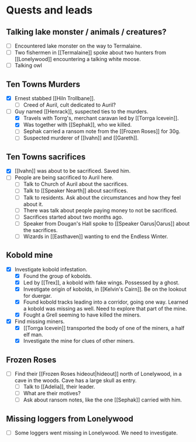 # Quests and leads

## Talking lake monster / animals / creatures?
- [ ] Encountered lake monster on the way to Termalaine.
- [ ] Two fishermen in [[Termalaine]] spoke about two hunters from [[Lonelywood]] encountering a talking white moose.
- [ ] Talking owl

## Ten Towns Murders
- [x] Ernest stabbed [[Hiln Trollbane]].
	- [ ] Creed of Auril, cult dedicated to Auril?
- [ ] Guy named [[Henrack]], suspected ties to the murders.
	- [x] Travels with Torrg's, merchant caravan led by [[Torrga Icevein]].
	- [x] Was together with [[Sephak]], who we killed.
	- [ ] Sephak carried a ransom note from the [[Frozen Roses]] for 30g.
	- [ ] Suspected murderer of [[Ivahn]] and [[Gareth]].

## Ten Towns sacrifices
- [x] [[Ivahn]] was about to be sacrificed. Saved him.
- [ ] People are being sacrificed to Auril here.
	- [ ] Talk to Church of Auril about the sacrifices.
	- [ ] Talk to [[Speaker Nearth]] about sacrifices.
	- [ ] Talk to residents. Ask about the circumstances and how they feel about it.
	- [ ] There was talk about people paying money to not be sacrificed.
	- [ ] Sacrifices started about two months ago.
	- [ ] Speaker from Dougan's Hall spoke to [[Speaker Oarus|Oarus]] about the sacrifices.
	- [ ] Wizards in [[Easthaven]] wanting to end the Endless Winter.

## Kobold mine
- [x] Investigate kobold infestation.
	- [x] Found the group of kobolds.
	- [x] Led by [[Trex]], a kobold with fake wings. Possessed by a ghost.
	- [x] Investigate origin of kobolds, in [[Kelvin's Cairn]]. Be on the lookout for duergar.
	- [x] Found kobold tracks leading into a corridor, going one way. Learned a kobold was missing as well. Need to explore that part of the mine.
	- [x] Fought a Grell seeming to have killed the miners.
- [x] Find missing miners.
	- [x] [[Torrga Icevein]] transported the body of one of the miners, a half elf man.
	- [x] Investigate the mine for clues of other miners.

## Frozen Roses
- [ ] Find their [[Frozen Roses hideout|hideout]] north of Lonelywood, in a cave in the woods. Cave has a large skull as entry.
	- [ ] Talk to [[Adelia]], their leader.
	- [ ] What are their motives?
	- [ ] Ask about ransom notes, like the one [[Sephak]] carried with him.

## Missing loggers from Lonelywood
- [ ] Some loggers went missing in Lonelywood. We need to investigate.
